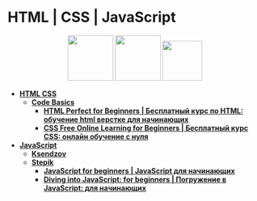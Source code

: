 # HTML | CSS | JavaScript

<div id="header" align="center">
  <img src="https://upload.wikimedia.org/wikipedia/commons/thumb/3/38/HTML5_Badge.svg/2048px-HTML5_Badge.svg.png" width="90"/>
  <img src="https://upload.wikimedia.org/wikipedia/commons/thumb/6/62/CSS3_logo.svg/800px-CSS3_logo.svg.png" width="90"/>
  <img src="https://cdn.worldvectorlogo.com/logos/javascript-1.svg" width="79"/>
</div>

- [**HTML CSS**](https://github.com/vypiemzalyubov/html-css-js/tree/main/HTML%20CSS/Code%20Basics)
  - [**Code Basics**](https://github.com/vypiemzalyubov/html-css/tree/main/Code%20Basics)
    - [**HTML Perfect for Beginners | Бесплатный курс по HTML: обучение html верстке для начинающих**](https://github.com/vypiemzalyubov/html-css/tree/main/Code%20Basics/HTML%20Perfect%20for%20Beginners)
    - [**CSS Free Online Learning for Beginners | Бесплатный курс CSS: онлайн обучение с нуля**](https://github.com/vypiemzalyubov/html-css/tree/main/Code%20Basics/CSS%20Free%20Online%20Learning%20for%20Beginners)
- [**JavaScript**](https://github.com/vypiemzalyubov/html-css-js/tree/main/JavaScript)
  - [**Ksendzov**](https://github.com/vypiemzalyubov/html-css-js/tree/main/JavaScript)
  - [**Stepik**](https://github.com/vypiemzalyubov/html-css-js/tree/main/JavaScript/Stepik)
    - [**JavaScript for beginners | JavaScript для начинающих**](https://github.com/vypiemzalyubov/html-css-js/tree/main/JavaScript/Stepik/JavaScript%20for%20beginners)
    - [**Diving into JavaScript: for beginners | Погружение в JavaScript: для начинающих**](https://github.com/vypiemzalyubov/html-css-js/tree/main/JavaScript/Stepik/Diving%20into%20JavaScript%20-%20for%20beginners)

